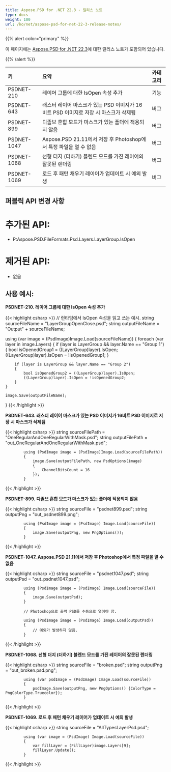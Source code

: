 ```yaml
---
title: Aspose.PSD for .NET 22.3 - 릴리스 노트
type: docs
weight: 100
url: /ko/net/aspose-psd-for-net-22-3-release-notes/
---
```


{{% alert color="primary" %}}

이 페이지에는 [Aspose.PSD for .NET 22.3](https://www.nuget.org/packages/Aspose.PSD/)에 대한 릴리스 노트가 포함되어 있습니다.

{{% /alert %}}

|**키**|**요약**|**카테고리**|
| :- | :- | :- |
|PSDNET-210|레이어 그룹에 대한 IsOpen 속성 추가|기능|
|PSDNET-643|래스터 레이어 마스크가 있는 PSD 이미지가 16비트 PSD 이미지로 저장 시 마스크가 삭제됨|버그|
|PSDNET-899|디졸브 혼합 모드가 마스크가 있는 폴더에 적용되지 않음|버그|
|PSDNET-1047|Aspose.PSD 21.11에서 저장 후 Photoshop에서 특정 파일을 열 수 없음|버그|
|PSDNET-1068|선형 더지 (더하기) 블렌드 모드를 가진 레이어의 잘못된 렌더링|버그|
|PSDNET-1069|로드 후 패턴 채우기 레이어가 업데이트 시 예외 발생|버그|


## **퍼블릭 API 변경 사항**
# **추가된 API:**
- P:Aspose.PSD.FileFormats.Psd.Layers.LayerGroup.IsOpen


# **제거된 API:**
- 없음


## **사용 예시:**

**PSDNET-210. 레이어 그룹에 대한 IsOpen 속성 추가**

{{< highlight csharp >}}
// 런타임에서 IsOpen 속성을 읽고 쓰는 예시.
string sourceFileName = "LayerGroupOpenClose.psd";
string outputFileName = "Output" + sourceFileName;

using (var image = (PsdImage)Image.Load(sourceFileName))
{
    foreach (var layer in image.Layers)
    {
        if (layer is LayerGroup && layer.Name == "Group 1")
        {
            bool isOpenedGroup1 = ((LayerGroup)layer).IsOpen;
            ((LayerGroup)layer).IsOpen = !isOpenedGroup1;
        }

        if (layer is LayerGroup && layer.Name == "Group 2")
        {
            bool isOpenedGroup2 = ((LayerGroup)layer).IsOpen;           
            ((LayerGroup)layer).IsOpen = !isOpenedGroup2;
        }
    }

    image.Save(outputFileName);
}
{{< /highlight >}}

**PSDNET-643. 래스터 레이어 마스크가 있는 PSD 이미지가 16비트 PSD 이미지로 저장 시 마스크가 삭제됨**

{{< highlight csharp >}}
            string sourceFilePath = "OneRegularAndOneRegularWithMask.psd";
            string outputFilePath = "out_OneRegularAndOneRegularWithMask.psd";

            using (PsdImage image = (PsdImage)Image.Load(sourceFilePath))
            {
                image.Save(outputFilePath, new PsdOptions(image)
                {
                    ChannelBitsCount = 16
                });
            }
{{< /highlight >}}

**PSDNET-899. 디졸브 혼합 모드가 마스크가 있는 폴더에 적용되지 않음**

{{< highlight csharp >}}
            string sourceFile = "psdnet899.psd";
            string outputPng = "out_psdnet899.png";

            using (PsdImage image = (PsdImage) Image.Load(sourceFile))
            {
                image.Save(outputPng, new PngOptions());
            }
{{< /highlight >}}

**PSDNET-1047. Aspose.PSD 21.11에서 저장 후 Photoshop에서 특정 파일을 열 수 없음**

{{< highlight csharp >}}
            string sourceFile = "psdnet1047.psd";
            string outputPsd = "out_psdnet1047.psd";

            using (PsdImage image = (PsdImage) Image.Load(sourceFile))
            {
                image.Save(outputPsd);
            }

            // Photoshop으로 출력 PSD를 수동으로 열어야 함.

            using (PsdImage image = (PsdImage) Image.Load(outputPsd))
            {
                // 예외가 발생하지 않음.
            }
{{< /highlight >}}

**PSDNET-1068. 선형 더지 (더하기) 블렌드 모드를 가진 레이어의 잘못된 렌더링**

{{< highlight csharp >}}
            string sourceFile = "broken.psd";
            string outputPng = "out_broken.psd.png";

            using (var psdImage = (PsdImage) Image.Load(sourceFile))
            {
                psdImage.Save(outputPng, new PngOptions() {ColorType = PngColorType.Truecolor});
            }
{{< /highlight >}}

**PSDNET-1069. 로드 후 패턴 채우기 레이어가 업데이트 시 예외 발생**

{{< highlight csharp >}}
            string sourceFile = "AllTypesLayerPsd.psd";

            using (var image = (PsdImage) Image.Load(sourceFile))
            {
                var fillLayer = (FillLayer)image.Layers[9];
                fillLayer.Update();
            }
{{< /highlight >}}
